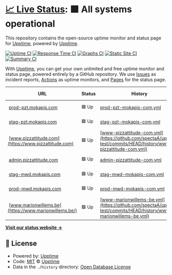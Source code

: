 # [📈 Live Status](https://upptime.github.io/upptime): <!--live status--> **🟩 All systems operational**

This repository contains the open-source uptime monitor and status page for [Upptime](https://upptime.js.org), powered by [Upptime](https://github.com/upptime/upptime).

[![Uptime CI](https://github.com/spectaA/uptime-test/workflows/Uptime%20CI/badge.svg)](https://github.com/spectaA/uptime-test/actions?query=workflow%3A%22Uptime+CI%22)
[![Response Time CI](https://github.com/spectaA/uptime-test/workflows/Response%20Time%20CI/badge.svg)](https://github.com/spectaA/uptime-test/actions?query=workflow%3A%22Response+Time+CI%22)
[![Graphs CI](https://github.com/spectaA/uptime-test/workflows/Graphs%20CI/badge.svg)](https://github.com/spectaA/uptime-test/actions?query=workflow%3A%22Graphs+CI%22)
[![Static Site CI](https://github.com/spectaA/uptime-test/workflows/Static%20Site%20CI/badge.svg)](https://github.com/spectaA/uptime-test/actions?query=workflow%3A%22Static+Site+CI%22)
[![Summary CI](https://github.com/spectaA/uptime-test/workflows/Summary%20CI/badge.svg)](https://github.com/spectaA/uptime-test/actions?query=workflow%3A%22Summary+CI%22)

With [Upptime](https://upptime.js.org), you can get your own unlimited and free uptime monitor and status page, powered entirely by a GitHub repository. We use [Issues](https://github.com/upptime/upptime/issues) as incident reports, [Actions](https://github.com/spectaA/uptime-test/actions) as uptime monitors, and [Pages](https://upptime.github.io/upptime) for the status page.

<!--start: status pages-->
<!-- This summary is generated by Upptime (https://github.com/upptime/upptime) -->
<!-- Do not edit this manually, your changes will be overwritten -->
<!-- prettier-ignore -->
| URL | Status | History | Response Time | Uptime |
| --- | ------ | ------- | ------------- | ------ |
| <img alt="" src="https://favicons.githubusercontent.com/prod-pzt.mokapis.com" height="13"> [prod-pzt.mokapis.com](https://prod-pzt.mokapis.com/api/info) | 🟩 Up | [prod-pzt-mokapis-com.yml](https://github.com/spectaA/uptime-test/commits/HEAD/history/prod-pzt-mokapis-com.yml) | <details><summary><img alt="Response time graph" src="./graphs/prod-pzt-mokapis-com/response-time-week.png" height="20"> 1717ms</summary><br><a href="https://spectaA.github.io/uptime-test/history/prod-pzt-mokapis-com"><img alt="Response time 821" src="https://img.shields.io/endpoint?url=https%3A%2F%2Fraw.githubusercontent.com%2FspectaA%2Fuptime-test%2FHEAD%2Fapi%2Fprod-pzt-mokapis-com%2Fresponse-time.json"></a><br><a href="https://spectaA.github.io/uptime-test/history/prod-pzt-mokapis-com"><img alt="24-hour response time 1197" src="https://img.shields.io/endpoint?url=https%3A%2F%2Fraw.githubusercontent.com%2FspectaA%2Fuptime-test%2FHEAD%2Fapi%2Fprod-pzt-mokapis-com%2Fresponse-time-day.json"></a><br><a href="https://spectaA.github.io/uptime-test/history/prod-pzt-mokapis-com"><img alt="7-day response time 1717" src="https://img.shields.io/endpoint?url=https%3A%2F%2Fraw.githubusercontent.com%2FspectaA%2Fuptime-test%2FHEAD%2Fapi%2Fprod-pzt-mokapis-com%2Fresponse-time-week.json"></a><br><a href="https://spectaA.github.io/uptime-test/history/prod-pzt-mokapis-com"><img alt="30-day response time 1023" src="https://img.shields.io/endpoint?url=https%3A%2F%2Fraw.githubusercontent.com%2FspectaA%2Fuptime-test%2FHEAD%2Fapi%2Fprod-pzt-mokapis-com%2Fresponse-time-month.json"></a><br><a href="https://spectaA.github.io/uptime-test/history/prod-pzt-mokapis-com"><img alt="1-year response time 821" src="https://img.shields.io/endpoint?url=https%3A%2F%2Fraw.githubusercontent.com%2FspectaA%2Fuptime-test%2FHEAD%2Fapi%2Fprod-pzt-mokapis-com%2Fresponse-time-year.json"></a></details> | <details><summary><a href="https://spectaA.github.io/uptime-test/history/prod-pzt-mokapis-com">99.12%</a></summary><a href="https://spectaA.github.io/uptime-test/history/prod-pzt-mokapis-com"><img alt="All-time uptime 99.64%" src="https://img.shields.io/endpoint?url=https%3A%2F%2Fraw.githubusercontent.com%2FspectaA%2Fuptime-test%2FHEAD%2Fapi%2Fprod-pzt-mokapis-com%2Fuptime.json"></a><br><a href="https://spectaA.github.io/uptime-test/history/prod-pzt-mokapis-com"><img alt="24-hour uptime 100.00%" src="https://img.shields.io/endpoint?url=https%3A%2F%2Fraw.githubusercontent.com%2FspectaA%2Fuptime-test%2FHEAD%2Fapi%2Fprod-pzt-mokapis-com%2Fuptime-day.json"></a><br><a href="https://spectaA.github.io/uptime-test/history/prod-pzt-mokapis-com"><img alt="7-day uptime 99.12%" src="https://img.shields.io/endpoint?url=https%3A%2F%2Fraw.githubusercontent.com%2FspectaA%2Fuptime-test%2FHEAD%2Fapi%2Fprod-pzt-mokapis-com%2Fuptime-week.json"></a><br><a href="https://spectaA.github.io/uptime-test/history/prod-pzt-mokapis-com"><img alt="30-day uptime 99.21%" src="https://img.shields.io/endpoint?url=https%3A%2F%2Fraw.githubusercontent.com%2FspectaA%2Fuptime-test%2FHEAD%2Fapi%2Fprod-pzt-mokapis-com%2Fuptime-month.json"></a><br><a href="https://spectaA.github.io/uptime-test/history/prod-pzt-mokapis-com"><img alt="1-year uptime 99.64%" src="https://img.shields.io/endpoint?url=https%3A%2F%2Fraw.githubusercontent.com%2FspectaA%2Fuptime-test%2FHEAD%2Fapi%2Fprod-pzt-mokapis-com%2Fuptime-year.json"></a></details>
| <img alt="" src="https://favicons.githubusercontent.com/stag-pzt.mokapis.com" height="13"> [stag-pzt.mokapis.com](https://stag-pzt.mokapis.com/api/info) | 🟩 Up | [stag-pzt-mokapis-com.yml](https://github.com/spectaA/uptime-test/commits/HEAD/history/stag-pzt-mokapis-com.yml) | <details><summary><img alt="Response time graph" src="./graphs/stag-pzt-mokapis-com/response-time-week.png" height="20"> 829ms</summary><br><a href="https://spectaA.github.io/uptime-test/history/stag-pzt-mokapis-com"><img alt="Response time 741" src="https://img.shields.io/endpoint?url=https%3A%2F%2Fraw.githubusercontent.com%2FspectaA%2Fuptime-test%2FHEAD%2Fapi%2Fstag-pzt-mokapis-com%2Fresponse-time.json"></a><br><a href="https://spectaA.github.io/uptime-test/history/stag-pzt-mokapis-com"><img alt="24-hour response time 583" src="https://img.shields.io/endpoint?url=https%3A%2F%2Fraw.githubusercontent.com%2FspectaA%2Fuptime-test%2FHEAD%2Fapi%2Fstag-pzt-mokapis-com%2Fresponse-time-day.json"></a><br><a href="https://spectaA.github.io/uptime-test/history/stag-pzt-mokapis-com"><img alt="7-day response time 829" src="https://img.shields.io/endpoint?url=https%3A%2F%2Fraw.githubusercontent.com%2FspectaA%2Fuptime-test%2FHEAD%2Fapi%2Fstag-pzt-mokapis-com%2Fresponse-time-week.json"></a><br><a href="https://spectaA.github.io/uptime-test/history/stag-pzt-mokapis-com"><img alt="30-day response time 782" src="https://img.shields.io/endpoint?url=https%3A%2F%2Fraw.githubusercontent.com%2FspectaA%2Fuptime-test%2FHEAD%2Fapi%2Fstag-pzt-mokapis-com%2Fresponse-time-month.json"></a><br><a href="https://spectaA.github.io/uptime-test/history/stag-pzt-mokapis-com"><img alt="1-year response time 741" src="https://img.shields.io/endpoint?url=https%3A%2F%2Fraw.githubusercontent.com%2FspectaA%2Fuptime-test%2FHEAD%2Fapi%2Fstag-pzt-mokapis-com%2Fresponse-time-year.json"></a></details> | <details><summary><a href="https://spectaA.github.io/uptime-test/history/stag-pzt-mokapis-com">98.68%</a></summary><a href="https://spectaA.github.io/uptime-test/history/stag-pzt-mokapis-com"><img alt="All-time uptime 99.51%" src="https://img.shields.io/endpoint?url=https%3A%2F%2Fraw.githubusercontent.com%2FspectaA%2Fuptime-test%2FHEAD%2Fapi%2Fstag-pzt-mokapis-com%2Fuptime.json"></a><br><a href="https://spectaA.github.io/uptime-test/history/stag-pzt-mokapis-com"><img alt="24-hour uptime 98.47%" src="https://img.shields.io/endpoint?url=https%3A%2F%2Fraw.githubusercontent.com%2FspectaA%2Fuptime-test%2FHEAD%2Fapi%2Fstag-pzt-mokapis-com%2Fuptime-day.json"></a><br><a href="https://spectaA.github.io/uptime-test/history/stag-pzt-mokapis-com"><img alt="7-day uptime 98.68%" src="https://img.shields.io/endpoint?url=https%3A%2F%2Fraw.githubusercontent.com%2FspectaA%2Fuptime-test%2FHEAD%2Fapi%2Fstag-pzt-mokapis-com%2Fuptime-week.json"></a><br><a href="https://spectaA.github.io/uptime-test/history/stag-pzt-mokapis-com"><img alt="30-day uptime 98.90%" src="https://img.shields.io/endpoint?url=https%3A%2F%2Fraw.githubusercontent.com%2FspectaA%2Fuptime-test%2FHEAD%2Fapi%2Fstag-pzt-mokapis-com%2Fuptime-month.json"></a><br><a href="https://spectaA.github.io/uptime-test/history/stag-pzt-mokapis-com"><img alt="1-year uptime 99.51%" src="https://img.shields.io/endpoint?url=https%3A%2F%2Fraw.githubusercontent.com%2FspectaA%2Fuptime-test%2FHEAD%2Fapi%2Fstag-pzt-mokapis-com%2Fuptime-year.json"></a></details>
| <img alt="" src="https://favicons.githubusercontent.com/www.pizzattitude.com" height="13"> [www.pizzattitude.com](https://www.pizzattitude.com) | 🟩 Up | [www-pizzattitude-com.yml](https://github.com/spectaA/uptime-test/commits/HEAD/history/www-pizzattitude-com.yml) | <details><summary><img alt="Response time graph" src="./graphs/www-pizzattitude-com/response-time-week.png" height="20"> 302ms</summary><br><a href="https://spectaA.github.io/uptime-test/history/www-pizzattitude-com"><img alt="Response time 417" src="https://img.shields.io/endpoint?url=https%3A%2F%2Fraw.githubusercontent.com%2FspectaA%2Fuptime-test%2FHEAD%2Fapi%2Fwww-pizzattitude-com%2Fresponse-time.json"></a><br><a href="https://spectaA.github.io/uptime-test/history/www-pizzattitude-com"><img alt="24-hour response time 416" src="https://img.shields.io/endpoint?url=https%3A%2F%2Fraw.githubusercontent.com%2FspectaA%2Fuptime-test%2FHEAD%2Fapi%2Fwww-pizzattitude-com%2Fresponse-time-day.json"></a><br><a href="https://spectaA.github.io/uptime-test/history/www-pizzattitude-com"><img alt="7-day response time 302" src="https://img.shields.io/endpoint?url=https%3A%2F%2Fraw.githubusercontent.com%2FspectaA%2Fuptime-test%2FHEAD%2Fapi%2Fwww-pizzattitude-com%2Fresponse-time-week.json"></a><br><a href="https://spectaA.github.io/uptime-test/history/www-pizzattitude-com"><img alt="30-day response time 425" src="https://img.shields.io/endpoint?url=https%3A%2F%2Fraw.githubusercontent.com%2FspectaA%2Fuptime-test%2FHEAD%2Fapi%2Fwww-pizzattitude-com%2Fresponse-time-month.json"></a><br><a href="https://spectaA.github.io/uptime-test/history/www-pizzattitude-com"><img alt="1-year response time 417" src="https://img.shields.io/endpoint?url=https%3A%2F%2Fraw.githubusercontent.com%2FspectaA%2Fuptime-test%2FHEAD%2Fapi%2Fwww-pizzattitude-com%2Fresponse-time-year.json"></a></details> | <details><summary><a href="https://spectaA.github.io/uptime-test/history/www-pizzattitude-com">100.00%</a></summary><a href="https://spectaA.github.io/uptime-test/history/www-pizzattitude-com"><img alt="All-time uptime 99.95%" src="https://img.shields.io/endpoint?url=https%3A%2F%2Fraw.githubusercontent.com%2FspectaA%2Fuptime-test%2FHEAD%2Fapi%2Fwww-pizzattitude-com%2Fuptime.json"></a><br><a href="https://spectaA.github.io/uptime-test/history/www-pizzattitude-com"><img alt="24-hour uptime 100.00%" src="https://img.shields.io/endpoint?url=https%3A%2F%2Fraw.githubusercontent.com%2FspectaA%2Fuptime-test%2FHEAD%2Fapi%2Fwww-pizzattitude-com%2Fuptime-day.json"></a><br><a href="https://spectaA.github.io/uptime-test/history/www-pizzattitude-com"><img alt="7-day uptime 100.00%" src="https://img.shields.io/endpoint?url=https%3A%2F%2Fraw.githubusercontent.com%2FspectaA%2Fuptime-test%2FHEAD%2Fapi%2Fwww-pizzattitude-com%2Fuptime-week.json"></a><br><a href="https://spectaA.github.io/uptime-test/history/www-pizzattitude-com"><img alt="30-day uptime 100.00%" src="https://img.shields.io/endpoint?url=https%3A%2F%2Fraw.githubusercontent.com%2FspectaA%2Fuptime-test%2FHEAD%2Fapi%2Fwww-pizzattitude-com%2Fuptime-month.json"></a><br><a href="https://spectaA.github.io/uptime-test/history/www-pizzattitude-com"><img alt="1-year uptime 99.95%" src="https://img.shields.io/endpoint?url=https%3A%2F%2Fraw.githubusercontent.com%2FspectaA%2Fuptime-test%2FHEAD%2Fapi%2Fwww-pizzattitude-com%2Fuptime-year.json"></a></details>
| <img alt="" src="https://favicons.githubusercontent.com/admin.pizzattitude.com" height="13"> [admin.pizzattitude.com](https://admin.pizzattitude.com) | 🟩 Up | [admin-pizzattitude-com.yml](https://github.com/spectaA/uptime-test/commits/HEAD/history/admin-pizzattitude-com.yml) | <details><summary><img alt="Response time graph" src="./graphs/admin-pizzattitude-com/response-time-week.png" height="20"> 615ms</summary><br><a href="https://spectaA.github.io/uptime-test/history/admin-pizzattitude-com"><img alt="Response time 404" src="https://img.shields.io/endpoint?url=https%3A%2F%2Fraw.githubusercontent.com%2FspectaA%2Fuptime-test%2FHEAD%2Fapi%2Fadmin-pizzattitude-com%2Fresponse-time.json"></a><br><a href="https://spectaA.github.io/uptime-test/history/admin-pizzattitude-com"><img alt="24-hour response time 321" src="https://img.shields.io/endpoint?url=https%3A%2F%2Fraw.githubusercontent.com%2FspectaA%2Fuptime-test%2FHEAD%2Fapi%2Fadmin-pizzattitude-com%2Fresponse-time-day.json"></a><br><a href="https://spectaA.github.io/uptime-test/history/admin-pizzattitude-com"><img alt="7-day response time 615" src="https://img.shields.io/endpoint?url=https%3A%2F%2Fraw.githubusercontent.com%2FspectaA%2Fuptime-test%2FHEAD%2Fapi%2Fadmin-pizzattitude-com%2Fresponse-time-week.json"></a><br><a href="https://spectaA.github.io/uptime-test/history/admin-pizzattitude-com"><img alt="30-day response time 476" src="https://img.shields.io/endpoint?url=https%3A%2F%2Fraw.githubusercontent.com%2FspectaA%2Fuptime-test%2FHEAD%2Fapi%2Fadmin-pizzattitude-com%2Fresponse-time-month.json"></a><br><a href="https://spectaA.github.io/uptime-test/history/admin-pizzattitude-com"><img alt="1-year response time 404" src="https://img.shields.io/endpoint?url=https%3A%2F%2Fraw.githubusercontent.com%2FspectaA%2Fuptime-test%2FHEAD%2Fapi%2Fadmin-pizzattitude-com%2Fresponse-time-year.json"></a></details> | <details><summary><a href="https://spectaA.github.io/uptime-test/history/admin-pizzattitude-com">100.00%</a></summary><a href="https://spectaA.github.io/uptime-test/history/admin-pizzattitude-com"><img alt="All-time uptime 99.94%" src="https://img.shields.io/endpoint?url=https%3A%2F%2Fraw.githubusercontent.com%2FspectaA%2Fuptime-test%2FHEAD%2Fapi%2Fadmin-pizzattitude-com%2Fuptime.json"></a><br><a href="https://spectaA.github.io/uptime-test/history/admin-pizzattitude-com"><img alt="24-hour uptime 100.00%" src="https://img.shields.io/endpoint?url=https%3A%2F%2Fraw.githubusercontent.com%2FspectaA%2Fuptime-test%2FHEAD%2Fapi%2Fadmin-pizzattitude-com%2Fuptime-day.json"></a><br><a href="https://spectaA.github.io/uptime-test/history/admin-pizzattitude-com"><img alt="7-day uptime 100.00%" src="https://img.shields.io/endpoint?url=https%3A%2F%2Fraw.githubusercontent.com%2FspectaA%2Fuptime-test%2FHEAD%2Fapi%2Fadmin-pizzattitude-com%2Fuptime-week.json"></a><br><a href="https://spectaA.github.io/uptime-test/history/admin-pizzattitude-com"><img alt="30-day uptime 100.00%" src="https://img.shields.io/endpoint?url=https%3A%2F%2Fraw.githubusercontent.com%2FspectaA%2Fuptime-test%2FHEAD%2Fapi%2Fadmin-pizzattitude-com%2Fuptime-month.json"></a><br><a href="https://spectaA.github.io/uptime-test/history/admin-pizzattitude-com"><img alt="1-year uptime 99.94%" src="https://img.shields.io/endpoint?url=https%3A%2F%2Fraw.githubusercontent.com%2FspectaA%2Fuptime-test%2FHEAD%2Fapi%2Fadmin-pizzattitude-com%2Fuptime-year.json"></a></details>
| <img alt="" src="https://favicons.githubusercontent.com/stag-mwd.mokapis.com" height="13"> [stag-mwd.mokapis.com](https://stag-mwd.mokapis.com/api/info) | 🟩 Up | [stag-mwd-mokapis-com.yml](https://github.com/spectaA/uptime-test/commits/HEAD/history/stag-mwd-mokapis-com.yml) | <details><summary><img alt="Response time graph" src="./graphs/stag-mwd-mokapis-com/response-time-week.png" height="20"> 840ms</summary><br><a href="https://spectaA.github.io/uptime-test/history/stag-mwd-mokapis-com"><img alt="Response time 609" src="https://img.shields.io/endpoint?url=https%3A%2F%2Fraw.githubusercontent.com%2FspectaA%2Fuptime-test%2FHEAD%2Fapi%2Fstag-mwd-mokapis-com%2Fresponse-time.json"></a><br><a href="https://spectaA.github.io/uptime-test/history/stag-mwd-mokapis-com"><img alt="24-hour response time 1418" src="https://img.shields.io/endpoint?url=https%3A%2F%2Fraw.githubusercontent.com%2FspectaA%2Fuptime-test%2FHEAD%2Fapi%2Fstag-mwd-mokapis-com%2Fresponse-time-day.json"></a><br><a href="https://spectaA.github.io/uptime-test/history/stag-mwd-mokapis-com"><img alt="7-day response time 840" src="https://img.shields.io/endpoint?url=https%3A%2F%2Fraw.githubusercontent.com%2FspectaA%2Fuptime-test%2FHEAD%2Fapi%2Fstag-mwd-mokapis-com%2Fresponse-time-week.json"></a><br><a href="https://spectaA.github.io/uptime-test/history/stag-mwd-mokapis-com"><img alt="30-day response time 693" src="https://img.shields.io/endpoint?url=https%3A%2F%2Fraw.githubusercontent.com%2FspectaA%2Fuptime-test%2FHEAD%2Fapi%2Fstag-mwd-mokapis-com%2Fresponse-time-month.json"></a><br><a href="https://spectaA.github.io/uptime-test/history/stag-mwd-mokapis-com"><img alt="1-year response time 609" src="https://img.shields.io/endpoint?url=https%3A%2F%2Fraw.githubusercontent.com%2FspectaA%2Fuptime-test%2FHEAD%2Fapi%2Fstag-mwd-mokapis-com%2Fresponse-time-year.json"></a></details> | <details><summary><a href="https://spectaA.github.io/uptime-test/history/stag-mwd-mokapis-com">98.64%</a></summary><a href="https://spectaA.github.io/uptime-test/history/stag-mwd-mokapis-com"><img alt="All-time uptime 99.57%" src="https://img.shields.io/endpoint?url=https%3A%2F%2Fraw.githubusercontent.com%2FspectaA%2Fuptime-test%2FHEAD%2Fapi%2Fstag-mwd-mokapis-com%2Fuptime.json"></a><br><a href="https://spectaA.github.io/uptime-test/history/stag-mwd-mokapis-com"><img alt="24-hour uptime 100.00%" src="https://img.shields.io/endpoint?url=https%3A%2F%2Fraw.githubusercontent.com%2FspectaA%2Fuptime-test%2FHEAD%2Fapi%2Fstag-mwd-mokapis-com%2Fuptime-day.json"></a><br><a href="https://spectaA.github.io/uptime-test/history/stag-mwd-mokapis-com"><img alt="7-day uptime 98.64%" src="https://img.shields.io/endpoint?url=https%3A%2F%2Fraw.githubusercontent.com%2FspectaA%2Fuptime-test%2FHEAD%2Fapi%2Fstag-mwd-mokapis-com%2Fuptime-week.json"></a><br><a href="https://spectaA.github.io/uptime-test/history/stag-mwd-mokapis-com"><img alt="30-day uptime 99.14%" src="https://img.shields.io/endpoint?url=https%3A%2F%2Fraw.githubusercontent.com%2FspectaA%2Fuptime-test%2FHEAD%2Fapi%2Fstag-mwd-mokapis-com%2Fuptime-month.json"></a><br><a href="https://spectaA.github.io/uptime-test/history/stag-mwd-mokapis-com"><img alt="1-year uptime 99.57%" src="https://img.shields.io/endpoint?url=https%3A%2F%2Fraw.githubusercontent.com%2FspectaA%2Fuptime-test%2FHEAD%2Fapi%2Fstag-mwd-mokapis-com%2Fuptime-year.json"></a></details>
| <img alt="" src="https://favicons.githubusercontent.com/prod-mwd.mokapis.com" height="13"> [prod-mwd.mokapis.com](https://prod-mwd.mokapis.com/api/info) | 🟩 Up | [prod-mwd-mokapis-com.yml](https://github.com/spectaA/uptime-test/commits/HEAD/history/prod-mwd-mokapis-com.yml) | <details><summary><img alt="Response time graph" src="./graphs/prod-mwd-mokapis-com/response-time-week.png" height="20"> 1002ms</summary><br><a href="https://spectaA.github.io/uptime-test/history/prod-mwd-mokapis-com"><img alt="Response time 662" src="https://img.shields.io/endpoint?url=https%3A%2F%2Fraw.githubusercontent.com%2FspectaA%2Fuptime-test%2FHEAD%2Fapi%2Fprod-mwd-mokapis-com%2Fresponse-time.json"></a><br><a href="https://spectaA.github.io/uptime-test/history/prod-mwd-mokapis-com"><img alt="24-hour response time 1030" src="https://img.shields.io/endpoint?url=https%3A%2F%2Fraw.githubusercontent.com%2FspectaA%2Fuptime-test%2FHEAD%2Fapi%2Fprod-mwd-mokapis-com%2Fresponse-time-day.json"></a><br><a href="https://spectaA.github.io/uptime-test/history/prod-mwd-mokapis-com"><img alt="7-day response time 1002" src="https://img.shields.io/endpoint?url=https%3A%2F%2Fraw.githubusercontent.com%2FspectaA%2Fuptime-test%2FHEAD%2Fapi%2Fprod-mwd-mokapis-com%2Fresponse-time-week.json"></a><br><a href="https://spectaA.github.io/uptime-test/history/prod-mwd-mokapis-com"><img alt="30-day response time 832" src="https://img.shields.io/endpoint?url=https%3A%2F%2Fraw.githubusercontent.com%2FspectaA%2Fuptime-test%2FHEAD%2Fapi%2Fprod-mwd-mokapis-com%2Fresponse-time-month.json"></a><br><a href="https://spectaA.github.io/uptime-test/history/prod-mwd-mokapis-com"><img alt="1-year response time 662" src="https://img.shields.io/endpoint?url=https%3A%2F%2Fraw.githubusercontent.com%2FspectaA%2Fuptime-test%2FHEAD%2Fapi%2Fprod-mwd-mokapis-com%2Fresponse-time-year.json"></a></details> | <details><summary><a href="https://spectaA.github.io/uptime-test/history/prod-mwd-mokapis-com">98.68%</a></summary><a href="https://spectaA.github.io/uptime-test/history/prod-mwd-mokapis-com"><img alt="All-time uptime 99.62%" src="https://img.shields.io/endpoint?url=https%3A%2F%2Fraw.githubusercontent.com%2FspectaA%2Fuptime-test%2FHEAD%2Fapi%2Fprod-mwd-mokapis-com%2Fuptime.json"></a><br><a href="https://spectaA.github.io/uptime-test/history/prod-mwd-mokapis-com"><img alt="24-hour uptime 100.00%" src="https://img.shields.io/endpoint?url=https%3A%2F%2Fraw.githubusercontent.com%2FspectaA%2Fuptime-test%2FHEAD%2Fapi%2Fprod-mwd-mokapis-com%2Fuptime-day.json"></a><br><a href="https://spectaA.github.io/uptime-test/history/prod-mwd-mokapis-com"><img alt="7-day uptime 98.68%" src="https://img.shields.io/endpoint?url=https%3A%2F%2Fraw.githubusercontent.com%2FspectaA%2Fuptime-test%2FHEAD%2Fapi%2Fprod-mwd-mokapis-com%2Fuptime-week.json"></a><br><a href="https://spectaA.github.io/uptime-test/history/prod-mwd-mokapis-com"><img alt="30-day uptime 99.15%" src="https://img.shields.io/endpoint?url=https%3A%2F%2Fraw.githubusercontent.com%2FspectaA%2Fuptime-test%2FHEAD%2Fapi%2Fprod-mwd-mokapis-com%2Fuptime-month.json"></a><br><a href="https://spectaA.github.io/uptime-test/history/prod-mwd-mokapis-com"><img alt="1-year uptime 99.62%" src="https://img.shields.io/endpoint?url=https%3A%2F%2Fraw.githubusercontent.com%2FspectaA%2Fuptime-test%2FHEAD%2Fapi%2Fprod-mwd-mokapis-com%2Fuptime-year.json"></a></details>
| <img alt="" src="https://favicons.githubusercontent.com/www.marionwillems.be" height="13"> [www.marionwillems.be](https://www.marionwillems.be/) | 🟩 Up | [www-marionwillems-be.yml](https://github.com/spectaA/uptime-test/commits/HEAD/history/www-marionwillems-be.yml) | <details><summary><img alt="Response time graph" src="./graphs/www-marionwillems-be/response-time-week.png" height="20"> 350ms</summary><br><a href="https://spectaA.github.io/uptime-test/history/www-marionwillems-be"><img alt="Response time 487" src="https://img.shields.io/endpoint?url=https%3A%2F%2Fraw.githubusercontent.com%2FspectaA%2Fuptime-test%2FHEAD%2Fapi%2Fwww-marionwillems-be%2Fresponse-time.json"></a><br><a href="https://spectaA.github.io/uptime-test/history/www-marionwillems-be"><img alt="24-hour response time 625" src="https://img.shields.io/endpoint?url=https%3A%2F%2Fraw.githubusercontent.com%2FspectaA%2Fuptime-test%2FHEAD%2Fapi%2Fwww-marionwillems-be%2Fresponse-time-day.json"></a><br><a href="https://spectaA.github.io/uptime-test/history/www-marionwillems-be"><img alt="7-day response time 350" src="https://img.shields.io/endpoint?url=https%3A%2F%2Fraw.githubusercontent.com%2FspectaA%2Fuptime-test%2FHEAD%2Fapi%2Fwww-marionwillems-be%2Fresponse-time-week.json"></a><br><a href="https://spectaA.github.io/uptime-test/history/www-marionwillems-be"><img alt="30-day response time 433" src="https://img.shields.io/endpoint?url=https%3A%2F%2Fraw.githubusercontent.com%2FspectaA%2Fuptime-test%2FHEAD%2Fapi%2Fwww-marionwillems-be%2Fresponse-time-month.json"></a><br><a href="https://spectaA.github.io/uptime-test/history/www-marionwillems-be"><img alt="1-year response time 487" src="https://img.shields.io/endpoint?url=https%3A%2F%2Fraw.githubusercontent.com%2FspectaA%2Fuptime-test%2FHEAD%2Fapi%2Fwww-marionwillems-be%2Fresponse-time-year.json"></a></details> | <details><summary><a href="https://spectaA.github.io/uptime-test/history/www-marionwillems-be">100.00%</a></summary><a href="https://spectaA.github.io/uptime-test/history/www-marionwillems-be"><img alt="All-time uptime 99.99%" src="https://img.shields.io/endpoint?url=https%3A%2F%2Fraw.githubusercontent.com%2FspectaA%2Fuptime-test%2FHEAD%2Fapi%2Fwww-marionwillems-be%2Fuptime.json"></a><br><a href="https://spectaA.github.io/uptime-test/history/www-marionwillems-be"><img alt="24-hour uptime 100.00%" src="https://img.shields.io/endpoint?url=https%3A%2F%2Fraw.githubusercontent.com%2FspectaA%2Fuptime-test%2FHEAD%2Fapi%2Fwww-marionwillems-be%2Fuptime-day.json"></a><br><a href="https://spectaA.github.io/uptime-test/history/www-marionwillems-be"><img alt="7-day uptime 100.00%" src="https://img.shields.io/endpoint?url=https%3A%2F%2Fraw.githubusercontent.com%2FspectaA%2Fuptime-test%2FHEAD%2Fapi%2Fwww-marionwillems-be%2Fuptime-week.json"></a><br><a href="https://spectaA.github.io/uptime-test/history/www-marionwillems-be"><img alt="30-day uptime 99.96%" src="https://img.shields.io/endpoint?url=https%3A%2F%2Fraw.githubusercontent.com%2FspectaA%2Fuptime-test%2FHEAD%2Fapi%2Fwww-marionwillems-be%2Fuptime-month.json"></a><br><a href="https://spectaA.github.io/uptime-test/history/www-marionwillems-be"><img alt="1-year uptime 99.99%" src="https://img.shields.io/endpoint?url=https%3A%2F%2Fraw.githubusercontent.com%2FspectaA%2Fuptime-test%2FHEAD%2Fapi%2Fwww-marionwillems-be%2Fuptime-year.json"></a></details>

<!--end: status pages-->

[**Visit our status website →**](https://upptime.github.io/upptime)

## 📄 License

- Powered by: [Upptime](https://github.com/upptime/upptime)
- Code: [MIT](./LICENSE) © [Upptime](https://upptime.js.org)
- Data in the `./history` directory: [Open Database License](https://opendatacommons.org/licenses/odbl/1-0/)
